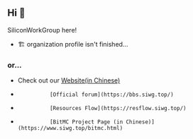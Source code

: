 ## Hi 👋
SiliconWorkGroup here!
- 🏗 organization profile isn't finished...
### or...
- Check out our [Website(in Chinese)](https://www.siwg.top/)
-               [Official forum](https://bbs.siwg.top/)
-               [Resources Flow](https://resflow.siwg.top/)
-               [BitMC Project Page (in Chinese)](https://www.siwg.top/bitmc.html)
<!--

**Here are some ideas to get you started:**

🙋‍♀️ A short introduction - what is your organization all about?
🌈 Contribution guidelines - how can the community get involved?
👩‍💻 Useful resources - where can the community find your docs? Is there anything else the community should know?
🍿 Fun facts - what does your team eat for breakfast?
🧙 Remember, you can do mighty things with the power of [Markdown](https://docs.github.com/github/writing-on-github/getting-started-with-writing-and-formatting-on-github/basic-writing-and-formatting-syntax)
-->
